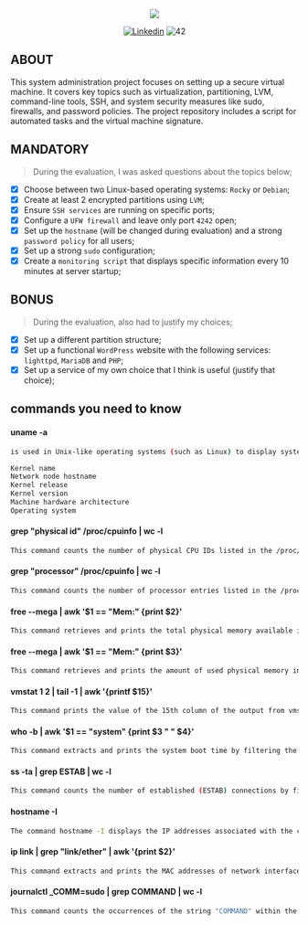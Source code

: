 <p align="center">
  <img src="https://github.com/mazen-tech/42-banner/blob/main/born2beroot1711382732.jpeg">
</p>

<p align="center">
	<a href='https://www.linkedin.com/in/mazen-tarek-2b2275296/' target="_blank"><img alt='Linkedin' src='https://img.shields.io/badge/LinkedIn-100000?style=flat-square&logo=Linkedin&logoColor=white&labelColor=0A66C2&color=0A66C2'/></a>
	<a target="_blank"><img alt='42' src='https://img.shields.io/badge/Warsaw-100000?style=flat-square&logo=42&logoColor=white&labelColor=000000&color=000000'/></a>
</p>



## ABOUT
This system administration project focuses on setting up a secure virtual machine. It covers key topics such as virtualization, partitioning, LVM, command-line tools, SSH, and system security measures like sudo, firewalls, and password policies. The project repository includes a script for automated tasks and the virtual machine signature.



## MANDATORY
> During the evaluation, I was asked questions about the topics below;
- [x] Choose between two Linux-based operating systems: `Rocky` or `Debian`;
- [x] Create at least 2 encrypted partitions using `LVM`;
- [x] Ensure `SSH services` are running on specific ports;
- [x] Configure a `UFW firewall` and leave only port `4242` open;
- [x] Set up the `hostname` (will be changed during evaluation) and a strong `password policy` for all users;
- [x] Set up a strong `sudo` configuration;
- [x] Create a `monitoring script` that displays specific information every 10 minutes at server startup;

## BONUS
> During the evaluation, also had to justify my choices;
- [x] Set up a different partition structure;
- [x] Set up a functional `WordPress` website with the following services: `lighttpd`, `MariaDB` and `PHP`;
- [x] Set up a service of my own choice that I think is useful (justify that choice);

## commands you need to know
#### uname -a

```bash
is used in Unix-like operating systems (such as Linux) to display system information. When you execute uname -a, it prints out various details about the system, including:

Kernel name
Network node hostname
Kernel release
Kernel version
Machine hardware architecture
Operating system
```

#### grep "physical id" /proc/cpuinfo | wc -l

```bash
This command counts the number of physical CPU IDs listed in the /proc/cpuinfo file and prints the count
```

#### grep "processor" /proc/cpuinfo | wc -l
```bash
This command counts the number of processor entries listed in the /proc/cpuinfo file and prints the count
```

#### free --mega | awk '$1 == "Mem:" {print $2}'
```bash
This command retrieves and prints the total physical memory available in megabytes by filtering the output of the free command using awk
```

#### free --mega | awk '$1 == "Mem:" {print $3}'
```bash
This command retrieves and prints the amount of used physical memory in megabytes by filtering the output of the free command using awk
```

#### vmstat 1 2 | tail -1 | awk '{printf $15}'
```bash
This command prints the value of the 15th column of the output from vmstat 1 2 command after filtering through tail, displaying the second set of statistics
```

#### who -b | awk '$1 == "system" {print $3 " " $4}'
```bash
This command extracts and prints the system boot time by filtering the output of the who -b command using awk, displaying the date and time
```
#### ss -ta | grep ESTAB | wc -l
```bash
This command counts the number of established (ESTAB) connections by filtering the output of ss -ta command using grep, then using wc -l to count the lines
```

#### hostname -I
```bash
The command hostname -I displays the IP addresses associated with the current system's hostname. It prints the IP addresses on a single line, separated by spaces
```

#### ip link | grep "link/ether" | awk '{print $2}'
```bash
This command extracts and prints the MAC addresses of network interfaces by filtering the output of ip link
```

#### journalctl _COMM=sudo | grep COMMAND | wc -l
```bash
This command counts the occurrences of the string "COMMAND" within the logs generated by the sudo command in the systemd journal
```
